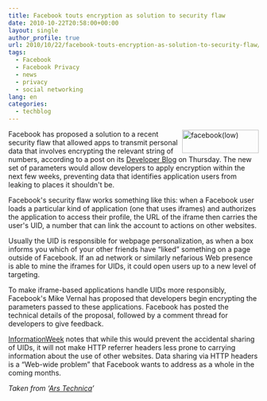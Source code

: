 ```yaml
---
title: Facebook touts encryption as solution to security flaw
date: 2010-10-22T20:58:00+00:00
layout: single
author_profile: true
url: 2010/10/22/facebook-touts-encryption-as-solution-to-security-flaw/
tags:
  - Facebook
  - Facebook Privacy
  - news
  - privacy
  - social networking
lang: en
categories: 
  - techblog
---
```

[<img title="facebook(low)" border="0" alt="facebook(low)" align="right" src="http://lh3.ggpht.com/_vaUVXcmC3OI/TMHz7kVXEYI/AAAAAAAAC3k/7QWpbQTkOJE/facebook%28low%29_thumb.jpg?imgmax=800" width="154" height="47" />](http://lh3.ggpht.com/_vaUVXcmC3OI/TMHz5t7jxKI/AAAAAAAAC3g/myp3hfeZW3U/s1600-h/facebook%28low%29%5B2%5D.jpg)Facebook has proposed a solution to a recent security flaw that allowed apps to transmit personal data that involves encrypting the relevant string of numbers, according to a post on its [Developer Blog](http://developers.facebook.com/blog/post/419) on Thursday. The new set of parameters would allow developers to apply encryption within the next few weeks, preventing data that identifies application users from leaking to places it shouldn't be.

Facebook's security flaw works something like this: when a Facebook user loads a particular kind of application (one that uses iframes) and authorizes the application to access their profile, the URL of the iframe then carries the user's UID, a number that can link the account to actions on other websites.

Usually the UID is responsible for webpage personalization, as when a box informs you which of your other friends have “liked” something on a page outside of Facebook. If an ad network or similarly nefarious Web presence is able to mine the iframes for UIDs, it could open users up to a new level of targeting.

To make iframe-based applications handle UIDs more responsibly, Facebook's Mike Vernal has proposed that developers begin encrypting the parameters passed to these applications. Facebook has posted the technical details of the proposal, followed by a comment thread for developers to give feedback.

[InformationWeek](http://www.informationweek.com/news/security/vulnerabilities/showArticle.jhtml?articleID=227900537&cid=RSSfeed_IWK_ALL) notes that while this would prevent the accidental sharing of UIDs, it will not make HTTP referrer headers less prone to carrying information about the use of other websites. Data sharing via HTTP headers is a “Web-wide problem” that Facebook wants to address as a whole in the coming months.

_Taken from ‘[Ars Technica](http://arstechnica.com/)’_